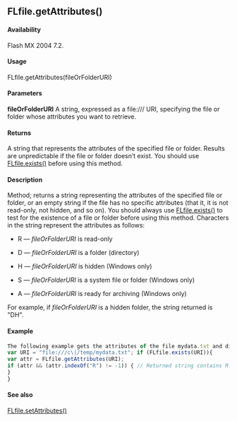 ## FLfile.getAttributes()

#### Availability

Flash MX 2004 7.2.

#### Usage

FLfile.getAttributes(fileOrFolderURI)

#### Parameters

**fileOrFolderURI** A string, expressed as a file:/// URI, specifying the file or folder whose attributes you want to retrieve.

#### Returns

A string that represents the attributes of the specified file or folder.
Results are unpredictable if the file or folder doesn’t exist. You should use [FLfile.exists()](#!AdobeDocs/developers-animatesdk-docs/test/FLfile_object/FLfile2.md) before using this method.

#### Description

Method; returns a string representing the attributes of the specified file or folder, or an empty string if the file has no specific attributes (that it, it is not read-only, not hidden, and so on). You should always use [FLfile.exists()](#!AdobeDocs/developers-animatesdk-docs/test/FLfile_object/FLfile2.md) to test for the existence of a file or folder before using this method.
Characters in the string represent the attributes as follows:

-   R — *fileOrFolderURI* is read-only

-   D — *fileOrFolderURI* is a folder (directory)

-   H — *fileOrFolderURI* is hidden (Windows only)

-   S — *fileOrFolderURI* is a system file or folder (Windows only)

-   A — *fileOrFolderURI* is ready for archiving (Windows only)

For example, if *fileOrFolderURI* is a hidden folder, the string returned is "DH".

#### Example

```javascript
The following example gets the attributes of the file mydata.txt and displays an alert box if the file is read-only.
var URI = "file:///c\|/temp/mydata.txt"; if (FLfile.exists(URI)){
var attr = FLfile.getAttributes(URI);
if (attr && (attr.indexOf("R") != -1)) { // Returned string contains R. alert(URI + " is read only!");
}
}

```
#### See also

[FLfile.setAttributes()](#!AdobeDocs/developers-animatesdk-docs/test/FLfile_object/FLfile13.md)
